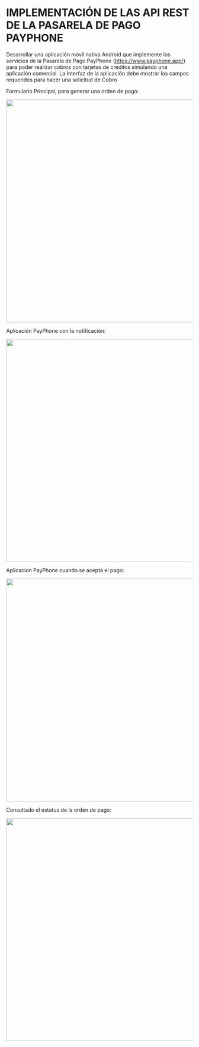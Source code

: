 # IMPLEMENTACIÓN DE LAS API REST DE LA PASARELA DE PAGO PAYPHONE

Desarrollar una aplicación móvil nativa Android que implemente los servicios de la Pasarela de Pago PayPhone (https://www.payphone.app/)  para poder realizar cobros con tarjetas de créditos simulando una aplicación comercial. La Interfaz  de la aplicación debe mostrar los campos requeridos para hacer una solicitud de Cobro

Formulario Principal, para generar una orden de pago:

<img src="https://user-images.githubusercontent.com/68710846/153075690-7e51bb49-d248-480d-876e-8c132a5cbddf.png" height="600" />

Aplicación PayPhone con la notificación:

<img src="https://user-images.githubusercontent.com/68710846/153075792-1932ce48-9bc2-4965-a4c6-206710909a3b.png" height="600" />

Aplicacion PayPhone cuando se acepta el pago:

<img src="https://user-images.githubusercontent.com/68710846/153076380-fa05f66a-28b4-49fd-9417-8140a984aaf1.png" height="600" />

Consultado el estatus de la orden de pago:

<img src="https://user-images.githubusercontent.com/68710846/153076507-97a3a7eb-bfef-4a6f-b84c-d4ba6a9ab54d.png" height="600" />
